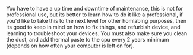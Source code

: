 You have to have a up time and downtime of maintenance, this is not for professional use, but its better to learn how to do it like a professional, if you'd like to take this to the next level for other homlabing purposes, then its good to keep in mind on how to fix things, and refurbish device, and learning to troubleshoot your devices. You must also make sure you clean the dust, and add thermal paste to the cpu every 2 years minimum (depends on how often your computer is left on for).